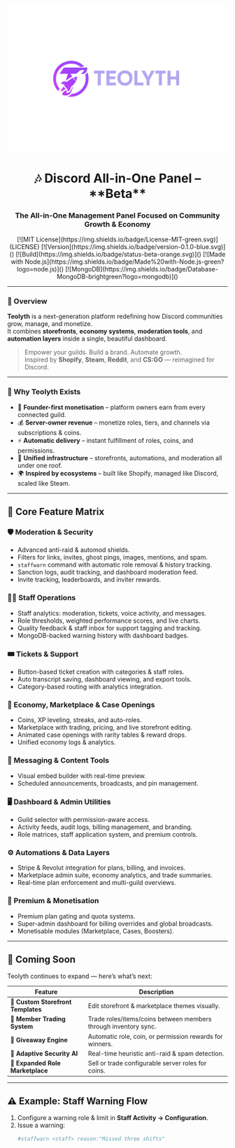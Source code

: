 ![Project Logo](logo.png)

<h1 align="center">🎶 Discord All-in-One Panel – **Beta**</h1>
<h3 align="center">The All-in-One Management Panel Focused on Community Growth & Economy</h3>

<p align="center">
[![MIT License](https://img.shields.io/badge/License-MIT-green.svg)](LICENSE)
[![Version](https://img.shields.io/badge/version-0.1.0-blue.svg)]()
[![Build](https://img.shields.io/badge/status-beta-orange.svg)]()
[![Made with Node.js](https://img.shields.io/badge/Made%20with-Node.js-green?logo=node.js)]()
[![MongoDB](https://img.shields.io/badge/Database-MongoDB-brightgreen?logo=mongodb)]()
</p>

---

### 🚀 Overview

**Teolyth** is a next-generation platform redefining how Discord communities grow, manage, and monetize.  
It combines **storefronts**, **economy systems**, **moderation tools**, and **automation layers** inside a single, beautiful dashboard.

> Empower your guilds. Build a brand. Automate growth.  
> Inspired by **Shopify**, **Steam**, **Reddit**, and **CS:GO** — reimagined for Discord.

---

### 🌟 Why Teolyth Exists

- 💼 **Founder-first monetisation** – platform owners earn from every connected guild.  
- 💰 **Server-owner revenue** – monetize roles, tiers, and channels via subscriptions & coins.  
- ⚡ **Automatic delivery** – instant fulfillment of roles, coins, and permissions.  
- 🧩 **Unified infrastructure** – storefronts, automations, and moderation all under one roof.  
- 🌍 **Inspired by ecosystems** – built like Shopify, managed like Discord, scaled like Steam.

---

## 🧭 Core Feature Matrix

### 🛡️ Moderation & Security
- Advanced anti-raid & automod shields.
- Filters for links, invites, ghost pings, images, mentions, and spam.
- `staffwarn` command with automatic role removal & history tracking.
- Sanction logs, audit tracking, and dashboard moderation feed.
- Invite tracking, leaderboards, and inviter rewards.

### 🧑‍💼 Staff Operations
- Staff analytics: moderation, tickets, voice activity, and messages.
- Role thresholds, weighted performance scores, and live charts.
- Quality feedback & staff inbox for support tagging and tracking.
- MongoDB-backed warning history with dashboard badges.

### 🎟️ Tickets & Support
- Button-based ticket creation with categories & staff roles.
- Auto transcript saving, dashboard viewing, and export tools.
- Category-based routing with analytics integration.

### 💸 Economy, Marketplace & Case Openings
- Coins, XP leveling, streaks, and auto-roles.
- Marketplace with trading, pricing, and live storefront editing.
- Animated case openings with rarity tables & reward drops.
- Unified economy logs & analytics.

### 📨 Messaging & Content Tools
- Visual embed builder with real-time preview.
- Scheduled announcements, broadcasts, and pin management.

### 🖥️ Dashboard & Admin Utilities
- Guild selector with permission-aware access.
- Activity feeds, audit logs, billing management, and branding.
- Role matrices, staff application system, and premium controls.

### ⚙️ Automations & Data Layers
- Stripe & Revolut integration for plans, billing, and invoices.
- Marketplace admin suite, economy analytics, and trade summaries.
- Real-time plan enforcement and multi-guild overviews.

### 💎 Premium & Monetisation
- Premium plan gating and quota systems.
- Super-admin dashboard for billing overrides and global broadcasts.
- Monetisable modules (Marketplace, Cases, Boosters).

---

## 🎨 Coming Soon

Teolyth continues to expand — here’s what’s next:

| Feature | Description |
|----------|--------------|
| 🧱 **Custom Storefront Templates** | Edit storefront & marketplace themes visually. |
| 🔁 **Member Trading System** | Trade roles/items/coins between members through inventory sync. |
| 🎁 **Giveaway Engine** | Automatic role, coin, or permission rewards for winners. |
| 🧠 **Adaptive Security AI** | Real-time heuristic anti-raid & spam detection. |
| 🏪 **Expanded Role Marketplace** | Sell or trade configurable server roles for coins. |

---

## ⚠️ Example: Staff Warning Flow

1. Configure a warning role & limit in **Staff Activity → Configuration**.  
2. Issue a warning:
   ```bash
   #staffwarn <staff> reason:"Missed three shifts"
